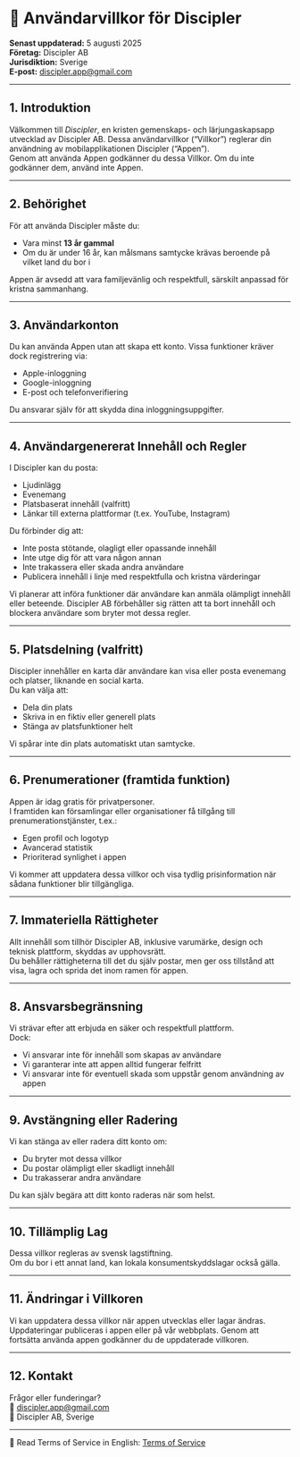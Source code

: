 # 📜 Användarvillkor för Discipler  
**Senast uppdaterad:** 5 augusti 2025  
**Företag:** Discipler AB  
**Jurisdiktion:** Sverige  
**E-post:** discipler.app@gmail.com  

---

## 1. Introduktion

Välkommen till *Discipler*, en kristen gemenskaps- och lärjungaskapsapp utvecklad av Discipler AB. Dessa användarvillkor (“Villkor”) reglerar din användning av mobilapplikationen Discipler (“Appen”).  
Genom att använda Appen godkänner du dessa Villkor. Om du inte godkänner dem, använd inte Appen.

---

## 2. Behörighet

För att använda Discipler måste du:

- Vara minst **13 år gammal**  
- Om du är under 16 år, kan målsmans samtycke krävas beroende på vilket land du bor i  

Appen är avsedd att vara familjevänlig och respektfull, särskilt anpassad för kristna sammanhang.

---

## 3. Användarkonton

Du kan använda Appen utan att skapa ett konto. Vissa funktioner kräver dock registrering via:

- Apple-inloggning  
- Google-inloggning  
- E-post och telefonverifiering  

Du ansvarar själv för att skydda dina inloggningsuppgifter.

---

## 4. Användargenererat Innehåll och Regler

I Discipler kan du posta:

- Ljudinlägg  
- Evenemang  
- Platsbaserat innehåll (valfritt)  
- Länkar till externa plattformar (t.ex. YouTube, Instagram)  

Du förbinder dig att:

- Inte posta stötande, olagligt eller opassande innehåll  
- Inte utge dig för att vara någon annan  
- Inte trakassera eller skada andra användare  
- Publicera innehåll i linje med respektfulla och kristna värderingar  

Vi planerar att införa funktioner där användare kan anmäla olämpligt innehåll eller beteende. Discipler AB förbehåller sig rätten att ta bort innehåll och blockera användare som bryter mot dessa regler.

---

## 5. Platsdelning (valfritt)

Discipler innehåller en karta där användare kan visa eller posta evenemang och platser, liknande en social karta.  
Du kan välja att:

- Dela din plats  
- Skriva in en fiktiv eller generell plats  
- Stänga av platsfunktioner helt  

Vi spårar inte din plats automatiskt utan samtycke.

---

## 6. Prenumerationer (framtida funktion)

Appen är idag gratis för privatpersoner.  
I framtiden kan församlingar eller organisationer få tillgång till prenumerationstjänster, t.ex.:

- Egen profil och logotyp  
- Avancerad statistik  
- Prioriterad synlighet i appen  

Vi kommer att uppdatera dessa villkor och visa tydlig prisinformation när sådana funktioner blir tillgängliga.

---

## 7. Immateriella Rättigheter

Allt innehåll som tillhör Discipler AB, inklusive varumärke, design och teknisk plattform, skyddas av upphovsrätt.  
Du behåller rättigheterna till det du själv postar, men ger oss tillstånd att visa, lagra och sprida det inom ramen för appen.

---

## 8. Ansvarsbegränsning

Vi strävar efter att erbjuda en säker och respektfull plattform.  
Dock:

- Vi ansvarar inte för innehåll som skapas av användare  
- Vi garanterar inte att appen alltid fungerar felfritt  
- Vi ansvarar inte för eventuell skada som uppstår genom användning av appen  

---

## 9. Avstängning eller Radering

Vi kan stänga av eller radera ditt konto om:

- Du bryter mot dessa villkor  
- Du postar olämpligt eller skadligt innehåll  
- Du trakasserar andra användare  

Du kan själv begära att ditt konto raderas när som helst.

---

## 10. Tillämplig Lag

Dessa villkor regleras av svensk lagstiftning.  
Om du bor i ett annat land, kan lokala konsumentskyddslagar också gälla.

---

## 11. Ändringar i Villkoren

Vi kan uppdatera dessa villkor när appen utvecklas eller lagar ändras.  
Uppdateringar publiceras i appen eller på vår webbplats. Genom att fortsätta använda appen godkänner du de uppdaterade villkoren.

---

## 12. Kontakt

Frågor eller funderingar?  
📧 discipler.app@gmail.com  
🏢 Discipler AB, Sverige  

---

📄 Read Terms of Service in English: [Terms of Service](terms-of-service.md)
